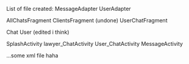 List of file created:
MessageAdapter
UserAdapter

AllChatsFragment
ClientsFragment (undone)
UserChatFragment

Chat
User (edited i think)

SplashActivity
lawyer_ChatActivity
User_ChatActivity
MessageActivity

...some xml file haha
